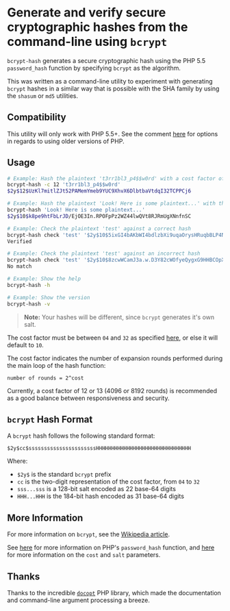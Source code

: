 # Generate and verify secure cryptographic hashes from the command-line using `bcrypt`

`bcrypt-hash` generates a secure cryptographic hash using the PHP 5.5 `password_hash` function by specifying `bcrypt` as the algorithm.

This was written as a command-line utility to experiment with generating `bcrypt` hashes in a similar way that is possible with the SHA family by using the `shasum` or `md5` utilities.

## Compatibility
This utility will only work with PHP 5.5+. See the comment [here](http://stackoverflow.com/a/17073604) for options in regards to using older versions of PHP.

## Usage
```bash
# Example: Hash the plaintext 't3rr1bl3_p4$$w0rd' with a cost factor of 12
bcrypt-hash -c 12 't3rr1bl3_p4$$w0rd'
$2y$12$UzKl7mitlZJt52PAMemYmeb9YUC9XhvX6DlbtbaVtdqI32TCPPCj6

# Example: Hash the plaintext 'Look! Here is some plaintext...' with the default cost factor of 10
bcrypt-hash 'Look! Here is some plaintext...'
$2y$10$k8pe9htFbLrJD/EjOE3In.RPOFpPz2WZ44lwQVt8RJRmUgXNnfnSC

# Example: Check the plaintext 'test' against a correct hash
bcrypt-hash check 'test' '$2y$10$5ixGI4bAKbWI4bdlzbXi9uqaOrysHRuqbBLP4N8HhgPL6c5yIuS2a'
Verified

# Example: Check the plaintext 'test' against an incorrect hash
bcrypt-hash check 'test' '$2y$10$8zcwWCamJ3a.w.D3Y82cWOfyeQygxG9HHBCOpXy7w18I2cbsN9IC2'
No match

# Example: Show the help
bcrypt-hash -h

# Example: Show the version
bcrypt-hash -v
```
>**Note:** Your hashes will be different, since `bcrypt` generates it's own salt.

The cost factor must be between `04` and `32` as specified [here](https://secure.php.net/manual/en/function.crypt.php), or else it will default to `10`.

The cost factor indicates the number of expansion rounds performed during the main loop of the hash function:
```
number of rounds = 2^cost
```

Currently, a cost factor of 12 or 13 (4096 or 8192 rounds) is recommended as a good balance between responsiveness and security.

## `bcrypt` Hash Format
A `bcrypt` hash follows the following standard format:
```
$2y$cc$ssssssssssssssssssssssHHHHHHHHHHHHHHHHHHHHHHHHHHHHHHH
```

Where:
* `$2y$` is the standard `bcrypt` prefix
* `cc` is the two-digit representation of the cost factor, from `04` to `32`
* `sss...sss` is a 128-bit salt encoded as 22 base-64 digits
* `HHH...HHH` is the 184-bit hash encoded as 31 base-64 digits

## More Information
For more information on `bcrypt`, see the [Wikipedia article](https://en.wikipedia.org/wiki/Bcrypt).

See [here](https://secure.php.net/manual/en/function.password-hash.php) for more information on PHP's `password_hash` function, and [here](https://secure.php.net/manual/en/function.crypt.php) for more information on the `cost` and `salt` parameters.

## Thanks
Thanks to the incredible [`docopt`](https://github.com/docopt/docopt.php) PHP library, which made the documentation and command-line argument processing a breeze.
